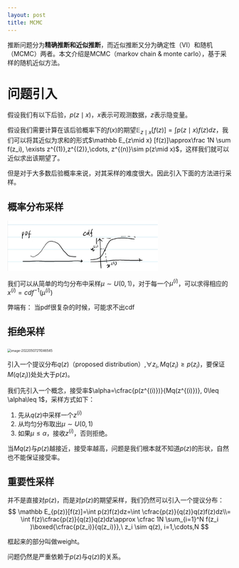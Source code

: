 ```yaml
---
layout: post
title: MCMC
---
```






推断问题分为**精确推断和近似推断**，而近似推断又分为确定性（VI）和随机（MCMC）两者。本文介绍是MCMC（markov chain & monte carlo），基于采样的随机近似方法。

# 问题引入

假设我们有以下后验，$p(z\mid x)$，$x$表示可观测数据，$z$表示隐变量。

假设我们需要计算在该后验概率下的$f(x)$的期望$\mathbb E_{z\mid x} [f(z)]=\int p(z\mid x) f(z) dz$，我们可以将其近似为求和的形式$\mathbb E_{z\mid x} [f(z)]\approx\frac 1N \sum f(z_i), \exists z^{(1)},z^{(2)},\cdots, z^{(n)}\sim p(z\mid x)$，这样我们就可以近似求出该期望了。

但是对于大多数后验概率来说，对其采样的难度很大。因此引入下面的方法进行采样。

## 概率分布采样

<img src="https://raw.githubusercontent.com/294coder/blog_img_bed/main/imgs/image-20220507211246289.png" alt="image-20220507211246289" style="zoom:33%;" />

我们可以从简单的均匀分布中采样$\mu\sim U(0,1)$，对于每一个$\mu^{(i)}$，可以求得相应的$x^{(i)}=cdf^{-1} (\mu^{(i)})$

弊端有： 当pdf很复杂的时候，可能求不出cdf

## 拒绝采样

<img src="C:\Users\czh\AppData\Roaming\Typora\typora-user-images\image-20220507211046545.png" alt="image-20220507211046545" style="zoom:50%;" />

引入一个提议分布$q(z)$（proposed distribution）,$\forall z_i, Mq(z_i)\geq p(z_i)$，要保证$M(q(z_i))$处处大于$p(z)$。

我们先引入一个概念，接受率$\alpha=\cfrac{p(z^{(i)})}{Mq(z^{(i)})}, 0\leq \alpha\leq 1$，采样方式如下：

1. 先从$q(z)$中采样一个$z^{(i)}$
2. 从均匀分布取出$\mu \sim U(0,1)$
3. 如果$\mu \leq \alpha$，接收$z^{(i)}$，否则拒绝。

当$Mq(z)$与$p(z)$越接近，接受率越高，问题是我们根本就不知道$p(z)$的形状，自然也不能保证接受率。

## 重要性采样

并不是直接对$p(z)$，而是对$p(z)$的期望采样，我们仍然可以引入一个提议分布：
$$
\mathbb E_{p(z)}[f(z)]=\int p(z)f(z)dz=\int \cfrac{p(z)}{q(z)}q(z)f(z)dz\\=
\int f(z)\cfrac{p(z)}{q(z)}q(z)dz\approx \cfrac 1N \sum_{i=1}^N f(z_i )\boxed{\cfrac{p(z_i)}{q(z_i)}},\ z_i \sim q(z), i=1,\cdots,N
$$


框起来的部分叫做weight。

问题仍然是严重依赖于$p(z)$与$q(z)$的关系。




